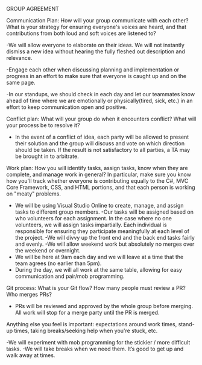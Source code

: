 GROUP AGREEMENT

Communication Plan: How will your group communicate with each other? What is your strategy for ensuring everyone's voices are heard, and that contributions from both loud and soft voices are listened to?

-We will allow everyone to elaborate on their ideas. We will not instantly dismiss a new idea without hearing the fully fleshed out description and relevance.

-Engage each other when discussing planning and implementation or progress in an effort to make sure that everyone is caught up and on the same page.

-In our standups, we should check in each day and let our teammates know ahead of time where we are emotionally or physically(tired, sick, etc.) in an effort to keep communication open and positive.

Conflict plan: What will your group do when it encounters conflict? What will your process be to resolve it?

- In the event of a conflict of idea, each party will be allowed to present their solution and the group will discuss and vote on which direction should be taken. If the result is not satisfactory to all parties, a TA may be brought in to arbitrate.

Work plan: How you will identify tasks, assign tasks, know when they are complete, and manage work in general? In particular, make sure you know how you'll track whether everyone is contributing equally to the C#, MVC Core Framework, CSS, and HTML portions, and that each person is working on "meaty" problems.

- We will be using Visual Studio Online to create, manage, and assign tasks to different group members.
-Our tasks will be assigned based on who volunteers for each assignment. In the case where no one volunteers, we will assign tasks impartially. Each individual is responsible for ensuring they participate meaningfully at each level of the project.
-We will divvy up the front end and the back end tasks fairly and evenly.
-We will allow weekend work but absolutely no merges over the weekend or overnight.
- We will be here at 9am each day and we will leave at a time that the team agrees (no earlier than 5pm).
- During the day, we will all work at the same table, allowing for easy communication and pair/mob programming.

Git process: What is your Git flow? How many people must review a PR? Who merges PRs?

- PRs will be reviewed and approved by the whole group before merging. All work will stop for a merge party until the PR is merged.

Anything else you feel is important: expectations around work times, stand-up times, taking breaks/seeking help when you're stuck, etc.

-We will experiment with mob programming for the stickier / more difficult tasks.
-We will take breaks when we need them. It’s good to get up and walk away at times.
